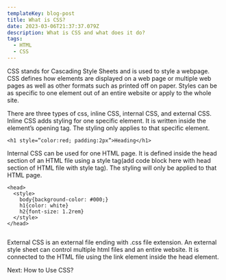 ```yaml
---
templateKey: blog-post
title: What is CSS?
date: 2023-03-06T21:37:37.079Z
description: What is CSS and what does it do?
tags:
  - HTML
  - CSS
---
```

CSS stands for Cascading Style Sheets and is used to style a webpage. CSS defines how elements are displayed on a web page or multiple web pages as well as other formats such as printed off on paper. Styles can be as specific to one element out of an entire website or apply to the whole site.

There are three types of css, inline CSS, internal CSS, and external CSS. Inline CSS adds styling for one specific element. It is written inside the element’s opening tag. The styling only applies to that specific element. 

```
<h1 style=”color:red; padding:2px”>Heading</h1>
```

Internal CSS can be used for one HTML page. It is defined inside the head section of an HTML file using a style tag(add code block here with head section of HTML file with style tag). The styling will only be applied to that HTML page.

```
<head>
  <style>
    body{background-color: #000;}
    h1{color: white}
    h2{font-size: 1.2rem}
  </style>
</head>
 
```

External CSS is an external file ending with .css file extension. An external style sheet can control multiple html files and an entire website. It is connected to the HTML file using the link element inside the head element.

Next: How to Use CSS?